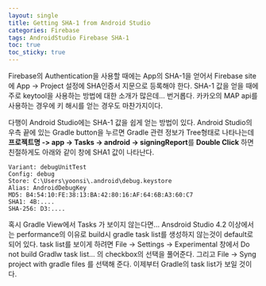 ```yaml
---
layout: single
title: Getting SHA-1 from Android Studio
categories: Firebase
tags: AndroidStudio Firebase SHA-1
toc: true  
toc_sticky: true 
---
```


Firebase의 Authentication을 사용할 때에는 App의 SHA-1을 얻어서 Firebase site에 App -> Project 설정에 SHA인증서 지문으로 등록해야 한다.
SHA-1 값을 얻을 때에 주로 keytool을 사용하는 방법에 대한 소개가 많은데... 번거롭다.
카카오의 MAP api를 사용하는 경우에 키 해시를 얻는 경우도 마찬가지이다.

다행이 Android Studio에는 SHA-1 값을 쉽게 얻는 방법이 있다.
Android Studio의 우측 끝에 있는 Gradle button을 누르면 Gradle 관련 정보가 Tree형태로 나타나는데 
**프로젝트명 -> app -> Tasks -> android -> signingReport**를 **Double Click** 하면
친절하게도 아래와 같이 창에 SHA1 값이 나타난다.
```
Variant: debugUnitTest
Config: debug
Store: C:\Users\yoonsi\.android\debug.keystore
Alias: AndroidDebugKey
MD5: B4:54:10:FE:38:13:BA:42:80:16:AF:64:6B:A3:60:C7
SHA1: 4B:....
SHA-256: D3:....
```

혹시 Gradle View에서 Tasks 가 보이지 않는다면...
Ansdroid Studio 4.2 이상에서는 performance의 이유로 build시 gradle task list를  생성하지 않는것이 default로 되어 있다.
task list를 보이게 하려면 File -> Settings -> Experimental 창에서 Do not build Gradlw task list... 의 checkbox의 선택을 풀어준다.
그리고 File -> Syng project with gradle files 를 선택해 준다. 이제부터 Gradle의 task list가 보일 것이다.


